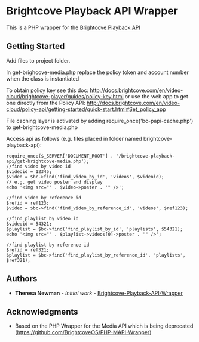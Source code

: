 # Brightcove Playback API Wrapper

This is a PHP wrapper for the [Brightcove Playback API](https://docs.brightcove.com/en/video-cloud/playback-api/)

## Getting Started

Add files to project folder. 

In get-brighcove-media.php replace the policy token and account number when the class is instantiated

To obtain policy key see this doc: http://docs.brightcove.com/en/video-cloud/brightcove-player/guides/policy-key.html
or use the web app to get one directly from the Policy API: http://docs.brightcove.com/en/video-cloud/policy-api/getting-started/quick-start.html#Set_policy_app

File caching layer is activated by adding require_once('bc-papi-cache.php') to get-brightcove-media.php

Access api as follows (e.g. files placed in folder named brightcove-playback-api):

```
require_once($_SERVER['DOCUMENT_ROOT'] . '/brightcove-playback-api/get-brightcove-media.php');
//find video by video id
$videoid = 12345;
$video = $bc->find('find_video_by_id', 'videos', $videoid);
// e.g. get video poster and display
echo '<img src="' . $video->poster . '" />';

//find video by reference id
$refid = ref123;
$video = $bc->find('find_video_by_reference_id', 'videos', $ref123);

//find playlist by video id
$videoid = 54321;
$playlist = $bc->find('find_playlist_by_id', 'playlists', $54321);
echo '<img src="' . $playlist->videos[0]->poster . '" />';

//find playlist by reference id
$refid = ref321;
$playlist = $bc->find('find_playlist_by_reference_id', 'playlists', $ref321);

```


## Authors

* **Theresa Newman** - *Initial work* - [Brightcove-Playback-API-Wrapper](https://github.com/theresaweb/Brightcove-Playback-API-Wrapper)

## Acknowledgments

* Based on the PHP Wrapper for the Media API which is being deprecated (https://github.com/BrightcoveOS/PHP-MAPI-Wrapper)
